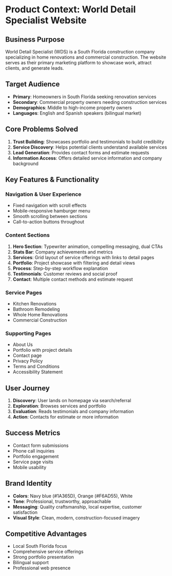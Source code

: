 # Product Context: World Detail Specialist Website

## Business Purpose
World Detail Specialist (WDS) is a South Florida construction company specializing in home renovations and commercial construction. The website serves as their primary marketing platform to showcase work, attract clients, and generate leads.

## Target Audience
- **Primary**: Homeowners in South Florida seeking renovation services
- **Secondary**: Commercial property owners needing construction services
- **Demographics**: Middle to high-income property owners
- **Languages**: English and Spanish speakers (bilingual market)

## Core Problems Solved
1. **Trust Building**: Showcases portfolio and testimonials to build credibility
2. **Service Discovery**: Helps potential clients understand available services
3. **Lead Generation**: Provides contact forms and estimate requests
4. **Information Access**: Offers detailed service information and company background

## Key Features & Functionality

### Navigation & User Experience
- Fixed navigation with scroll effects
- Mobile-responsive hamburger menu
- Smooth scrolling between sections
- Call-to-action buttons throughout

### Content Sections
1. **Hero Section**: Typewriter animation, compelling messaging, dual CTAs
2. **Stats Bar**: Company achievements and metrics
3. **Services**: Grid layout of service offerings with links to detail pages
4. **Portfolio**: Project showcase with filtering and detail views
5. **Process**: Step-by-step workflow explanation
6. **Testimonials**: Customer reviews and social proof
7. **Contact**: Multiple contact methods and estimate request

### Service Pages
- Kitchen Renovations
- Bathroom Remodeling  
- Whole Home Renovations
- Commercial Construction

### Supporting Pages
- About Us
- Portfolio with project details
- Contact page
- Privacy Policy
- Terms and Conditions
- Accessibility Statement

## User Journey
1. **Discovery**: User lands on homepage via search/referral
2. **Exploration**: Browses services and portfolio
3. **Evaluation**: Reads testimonials and company information
4. **Action**: Contacts for estimate or more information

## Success Metrics
- Contact form submissions
- Phone call inquiries
- Portfolio engagement
- Service page visits
- Mobile usability

## Brand Identity
- **Colors**: Navy blue (#1A365D), Orange (#F6AD55), White
- **Tone**: Professional, trustworthy, approachable
- **Messaging**: Quality craftsmanship, local expertise, customer satisfaction
- **Visual Style**: Clean, modern, construction-focused imagery

## Competitive Advantages
- Local South Florida focus
- Comprehensive service offerings
- Strong portfolio presentation
- Bilingual support
- Professional web presence
